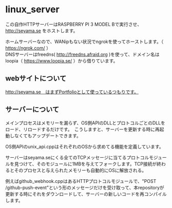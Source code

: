 # linux_server
この自作HTTPサーバーはRASPBERRY PI 3 MODEL Bで実行させ、http://seyama.se をホストします。

ホームサーバーなので、WANipもない状況でngrokを使ってホーストします。（ https://ngrok.com/ ） <br />
DNSサーバーはfreedns( http://freedns.afraid.org )を使って、ドメイン名はloopia（ https://www.loopia.se/ ）から借りています。

## webサイトについて ##

http://seyama.se　はまずPortfolioとして使っているつもりです。


## サーバーについて ##

メインプロセスはメモリーを漏らず、OS側APIのDLLとプロトコルごとのDLLをロード、リロードするだけです。　こうしますと、サーバーを更新する時に再起動しなくてもアップデートできます。

OS側APIのunix_api.cppはそれぞれのOSから求めてる機能を定義しています。

サーバーはseyama.seにくる全てのTCPメッセージに当てるプロトコルモジュールを見つけて、そのモジュールに1MBを与えてフォークします。TCP接続が終わるとそのプロセスと与えられたメモリーも自動的にOSに解放される。

例えばgithub_webhook.cppはあるHTTPプロトコルモジュールで、"POST /github-push-event"という形のメッセージだけを受け取って、本repositoryが更新する時にそれをダウンロードして、サーバーの新しいコードを再コンパイルします。
